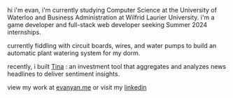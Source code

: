 hi i'm evan, i'm currently studying Computer Science at the University of Waterloo and Business Administration at Wilfrid Laurier University. i'm a game developer and full-stack web developer seeking Summer 2024 internships.

currently fiddling with circuit boards, wires, and water pumps to build an automatic plant watering system for my dorm.

recently, i built <a href="https://github.com/evanyans/tina">Tina</a> : an investment tool that aggregates and analyzes news headlines to deliver sentiment insights.

view my work at <a href="https://evanyan.me/">evanyan.me</a> or visit my <a href="https://www.linkedin.com/in/yanevan/">linkedin</a>
